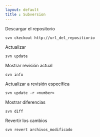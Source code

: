 ```yaml
---
layout: default
title : Subversion
---
```

Descargar el repositorio

	svn ckeckout http://url_del_repositiorio

Actualizar

	svn update

Mostrar revisión actual

    svn info

Actualizar a revisión específica

	svn update -r <number>

Mostrar diferencias

    svn diff

Revertir los cambios

    svn revert archivos_modificado
